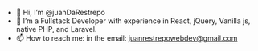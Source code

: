 - 👋 Hi, I’m @juanDaRestrepo
- 👀 I’m a Fullstack Developer with experience in React, jQuery, Vanilla js, native PHP, and Laravel.
- 📫 How to reach me: in the email: juanrestrepowebdev@gmail.com

<!---
juanDaRestrepo/juanDaRestrepo is a ✨ special ✨ repository because its `README.md` (this file) appears on your GitHub profile.
You can click the Preview link to take a look at your changes.
--->
